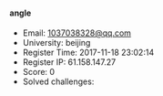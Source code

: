 #### angle  

* Email: 1037038328@qq.com  
* University: beijing  
* Register Time: 2017-11-18 23:02:14  
* Register IP: 61.158.147.27  
* Score: 0  
* Solved challenges: 
